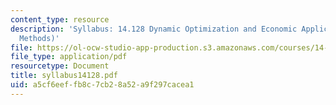 ```yaml
---
content_type: resource
description: 'Syllabus: 14.128 Dynamic Optimization and Economic Applications (Recursive
  Methods)'
file: https://ol-ocw-studio-app-production.s3.amazonaws.com/courses/14-128-dynamic-optimization-economic-applications-recursive-methods-spring-2003/a5cf6eeffb8c7cb28a52a9f297cacea1_syllabus14128.pdf
file_type: application/pdf
resourcetype: Document
title: syllabus14128.pdf
uid: a5cf6eef-fb8c-7cb2-8a52-a9f297cacea1
---
```

